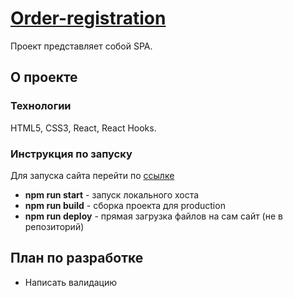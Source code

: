 # [Order-registration](https://scanlin-prog.github.io/order-registration/ "От Архонта")

Проект представляет собой SPA.

## О проекте

### Технологии

HTML5, CSS3, React, React Hooks.

### Инструкция по запуску

Для запуска сайта перейти по [ссылке](https://scanlin-prog.github.io/order-registration/ "От Архонта") 

+ **npm run start** - запуск локального хоста
+ **npm run build** - сборка проекта для production
+ **npm run deploy** - прямая загрузка файлов на сам сайт (не в репозиторий)

## План по разработке

+ Написать валидацию
